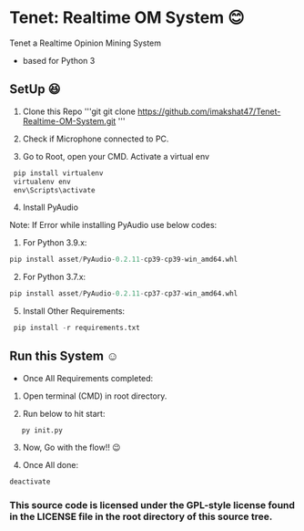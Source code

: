 # Tenet: Realtime OM System :blush:
Tenet a Realtime Opinion Mining System 
- based for Python 3


## SetUp :satisfied:


1. Clone this Repo
'''git
git clone https://github.com/imakshat47/Tenet-Realtime-OM-System.git
'''


2. Check if Microphone connected to PC.


3. Go to Root, open your CMD. Activate a virtual env
```python
 pip install virtualenv
 virtualenv env
 env\Scripts\activate
```


4. Install PyAudio

<!-- ```python
# pip install pipwin
# pipwin install pyaudio 
``` -->

Note: If Error while installing PyAudio use below codes:

   1. For Python 3.9.x: 
```python
pip install asset/PyAudio-0.2.11-cp39-cp39-win_amd64.whl
```


   2. For Python 3.7.x:
```python
pip install asset/PyAudio-0.2.11-cp37-cp37-win_amd64.whl
```


5. Install Other Requirements:
```python
 pip install -r requirements.txt
```


## Run this System :relaxed:
- Once All Requirements completed:


1. Open terminal (CMD) in root directory.


2. Run below to hit start:
```pyhton
   py init.py
```


3. Now, Go with the flow!! :wink:


4. Once All done: 
```python 
deactivate
```


### This source code is licensed under the GPL-style license found in the LICENSE file in the root directory of this source tree.
